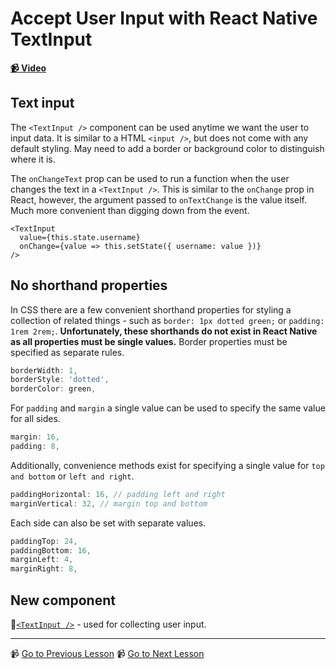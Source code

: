 # Accept User Input with React Native TextInput

**[📹 Video](https://egghead.io/lessons/react-native-accept-user-input-with-react-native-textinput)**

## Text input

The `<TextInput />` component can be used anytime we want the user to input data. It is similar to a HTML `<input />`, but does not come with any default styling. May need to add a border or background color to distinguish where it is.

The `onChangeText` prop can be used to run a function when the user changes the text in a `<TextInput />`. This is similar to the `onChange` prop in React, however, the argument passed to `onTextChange` is the value itself. Much more convenient than digging down from the event.

```
<TextInput
  value={this.state.username}
  onChange={value => this.setState({ username: value })}
/>
```

## No shorthand properties

In CSS there are a few convenient shorthand properties for styling a collection of related things - such as `border: 1px dotted green;` or `padding: 1rem 2rem;`. **Unfortunately, these shorthands do not exist in React Native as all properties must be single values.** Border properties must be specified as separate rules.

```jsx
borderWidth: 1,
borderStyle: 'dotted',
borderColor: green,
```

For `padding` and `margin` a single value can be used to specify the same value for all sides.

```jsx
margin: 16,
padding: 8,
```

Additionally, convenience methods exist for specifying a single value for `top and bottom` or `left and right`.

```jsx
paddingHorizontal: 16, // padding left and right
marginVertical: 32, // margin top and bottom
```

Each side can also be set with separate values.

```jsx
paddingTop: 24,
paddingBottom: 16,
marginLeft: 4,
marginRight: 8,
```

## New component
🤔[`<TextInput />`](https://reactnative.dev/docs/textinput) - used for collecting user input.

---

📹 [Go to Previous Lesson](https://egghead.io/lessons/react-native-style-components-in-a-react-native-app-with-stylesheet)
📹 [Go to Next Lesson](https://egghead.io/lessons/react-native-write-to-the-console-log-in-a-react-native-app)
